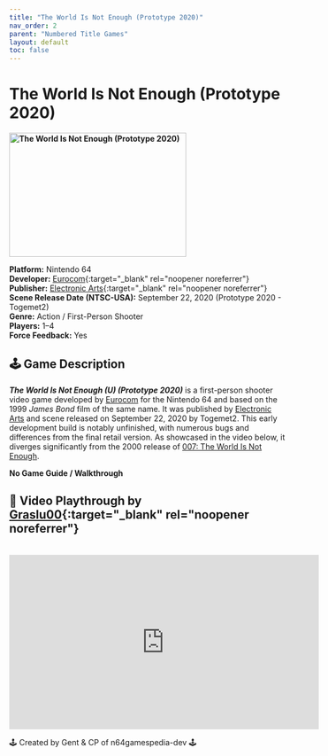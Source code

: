```yaml
---
title: "The World Is Not Enough (Prototype 2020)"
nav_order: 2
parent: "Numbered Title Games"
layout: default
toc: false
---
```


# The World Is Not Enough (Prototype 2020)
<b>
<img src="https://raw.githubusercontent.com/TheGent/n64gamespedia/main/media/usa/007-world-is-not-enough-prototype2020.png" alt="The World Is Not Enough (Prototype 2020)" width="320" height="224" />
</b>

**Platform:** Nintendo 64  
**Developer:** [Eurocom](https://en.wikipedia.org/wiki/Eurocom){:target="_blank" rel="noopener noreferrer"}  
**Publisher:** [Electronic Arts](https://en.wikipedia.org/wiki/Electronic_Arts){:target="_blank" rel="noopener noreferrer"}  
**Scene Release Date (NTSC-USA):** September 22, 2020 (Prototype 2020 - Togemet2)  
**Genre:** Action / First-Person Shooter  
**Players:** 1–4  
**Force Feedback:** Yes  

## 🕹️ Game Description  
<em><strong>The World Is Not Enough (U) (Prototype 2020)</strong></em> is a first-person shooter video game developed by [Eurocom](https://en.wikipedia.org/wiki/Eurocom) for the Nintendo 64 and based on the 1999 <em>James Bond</em> film of the same name. It was published by [Electronic Arts](https://en.wikipedia.org/wiki/Electronic_Arts) and scene released on September 22, 2020 by Togemet2. This early development build is notably unfinished, with numerous bugs and differences from the final retail version. As showcased in the video below, it diverges significantly from the 2000 release of [007: The World Is Not Enough](https://thegent.github.io/n64gamespedia/numbered/007-the-world-is-not-enough.html).

**No Game Guide / Walkthrough**

## 🎥 Video Playthrough by [Graslu00](https://www.youtube.com/channel/UCGInMxYIVrl23nLjDAIMknw){:target="_blank" rel="noopener noreferrer"}
<br />
<iframe width="560" height="315" src="https://www.youtube.com/embed/aKCLPw-OQJ0" title="007: The World Is Not Enough (U) (Prototype – 2020 release) - Graslu00" frameborder="0" allowfullscreen></iframe>

🕹️ Created by Gent & CP of n64gamespedia-dev 🕹️

<!-- Vault Format: n64gamespedia-dev -->
<!-- Protocol Source: _vault-specs/format-protocol.md -->
